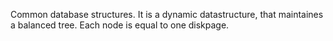 
Common database structures. It is a dynamic datastructure, that maintaines a balanced tree. 
Each node is equal to one diskpage. 
